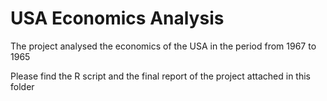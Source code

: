 # USA Economics Analysis
The project analysed the economics of the USA in the period from 1967 to 1965  

Please find the R script and the final report of the project attached in this folder
